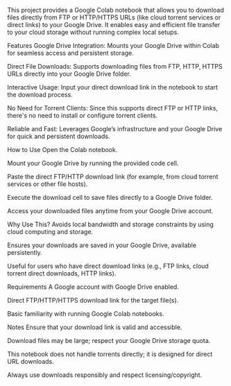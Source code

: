 This project provides a Google Colab notebook that allows you to download files directly from FTP or HTTP/HTTPS URLs (like cloud torrent services or direct links) to your Google Drive. It enables easy and efficient file transfer to your cloud storage without running complex local setups.

Features
Google Drive Integration: Mounts your Google Drive within Colab for seamless access and persistent storage.

Direct File Downloads: Supports downloading files from FTP, HTTP, HTTPS URLs directly into your Google Drive folder.

Interactive Usage: Input your direct download link in the notebook to start the download process.

No Need for Torrent Clients: Since this supports direct FTP or HTTP links, there's no need to install or configure torrent clients.

Reliable and Fast: Leverages Google’s infrastructure and your Google Drive for quick and persistent downloads.

How to Use
Open the Colab notebook.

Mount your Google Drive by running the provided code cell.

Paste the direct FTP/HTTP download link (for example, from cloud torrent services or other file hosts).

Execute the download cell to save files directly to a Google Drive folder.

Access your downloaded files anytime from your Google Drive account.

Why Use This?
Avoids local bandwidth and storage constraints by using cloud computing and storage.

Ensures your downloads are saved in your Google Drive, available persistently.

Useful for users who have direct download links (e.g., FTP links, cloud torrent direct downloads, HTTP links).

Requirements
A Google account with Google Drive enabled.

Direct FTP/HTTP/HTTPS download link for the target file(s).

Basic familiarity with running Google Colab notebooks.

Notes
Ensure that your download link is valid and accessible.

Download files may be large; respect your Google Drive storage quota.

This notebook does not handle torrents directly; it is designed for direct URL downloads.

Always use downloads responsibly and respect licensing/copyright.